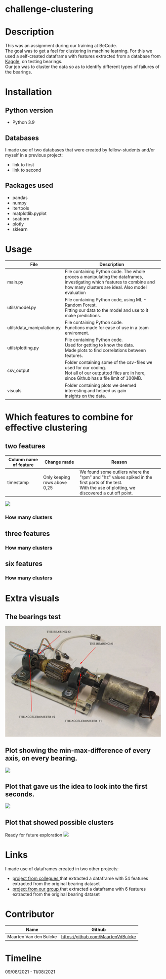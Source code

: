 # challenge-clustering


# Description
  This was an assignment during our training at BeCode.  
  The goal was to get a feel for clustering in machine learning.
  For this we used a self-created dataframe with features extracted from a database from <a href="https://www.kaggle.com/isaienkov/bearing-classification" target="_blank">Kaggle</a>, on testing bearings.  
  Our job was to cluster the data so as to identify different types of failures of the bearings. 
  
  
# Installation
## Python version
* Python 3.9

## Databases
I made use of two databases that were created by fellow-students and/or myself in a previous project: 
* link to first
* link to second

## Packages used
* pandas
* numpy
* itertools
* matplotlib.pyplot
* seaborn
* plotly
* sklearn

# Usage
| File                        | Description                                                     |
|-----------------------------|-----------------------------------------------------------------|
| main.py                   | File containing Python code. The whole proces a manipulating the dataframes, investigating which features to combine and how many clusters are ideal. Also model evaluation |
| utils/model.py              | File containing Python code, using ML - Random Forest.   <br>Fitting our data to the model and use to it make predictions. |
| utils/data_manipulation.py | File containing Python code.<br>Functions made for ease of use in a team enviroment. |
| utils/plotting.py           | File containing Python code.<br>Used for getting to know the data.<br>Made plots to find correlations between features. |
| csv_output                  | Folder containing some of the csv-files we used for our coding.<br>Not all of our outputted files are in here,   <br>since Github has a file limit of 100MB. |
| visuals                     | Folder containing plots we deemed interesting and helped us gain   <br>insights on the data. |

# Which features to combine for effective clustering
## two features
| Column name of feature | Change made                  | Reason                                                                                        |
|------------------------|------------------------------|-----------------------------------------------------------------------------------------------|
| timestamp              | Only keeping rows above 0,25 | We found some outliers where the "rpm" and "hz" values spiked in the first parts of the test.  <br>With the use of plotting, we discovered a cut off point. |

![](visuals/Exp_24_RPM_reading_error.png)

### How many clusters

## three features
### How many clusters


## six features
### How many clusters



# Extra visuals

## The bearings test
![bearing test machine, image to be pushed](visuals/bearing_test_machine_set_up.jpg)

## Plot showing the min-max-difference of every axis, on every bearing.

![](visuals/vibration_spread_differences_on_all_axes.png)

## Plot that gave us the idea to look into the first seconds.
![](visuals/control_vs_good_vs_bad_Y_Speed_Hz.png)

## Plot that showed possible clusters
Ready for future exploration
![](visuals/scatter_cluster_ready.png)

# Links 
I made use of dataframes created in two other projects: 

* <a href="https://github.com/ltadrummond/challenge-clustering" target="_blank"> project from collegues </a> that extracted a dataframe with 54 features extracted from the original bearing dataset
* <a href="https://github.com/Roldan87/challenge-classification" target="_blank"> project from our group </a> that extracted a dataframe with 6 features extracted from the original bearing dataset

# Contributor
| Name                  | Github                                 |
|-----------------------|----------------------------------------|
| Maarten Van den Bulcke           | https://github.com/MaartenVdBulcke       |


# Timeline
09/08/2021 - 11/08/2021